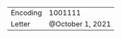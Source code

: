 <table><tbody><tr class="odd"><td>Encoding</td><td>1001111</td></tr><tr class="even"><td>Letter</td><td>@October 1, 2021</td></tr></tbody></table>
